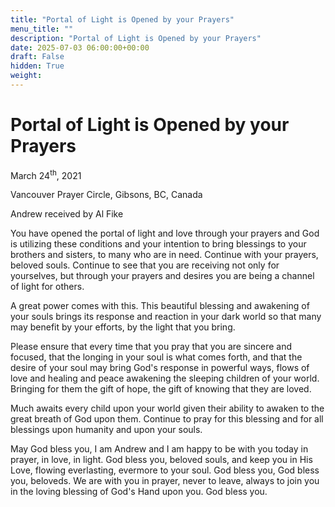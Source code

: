 ```yaml
---
title: "Portal of Light is Opened by your Prayers"
menu_title: ""
description: "Portal of Light is Opened by your Prayers"
date: 2025-07-03 06:00:00+00:00
draft: False
hidden: True
weight:
---
```

# Portal of Light is Opened by your Prayers

March 24<sup>th</sup>, 2021

Vancouver Prayer Circle, Gibsons, BC, Canada

Andrew received by Al Fike

You have opened the portal of light and love through your prayers and God is utilizing these conditions and your intention to bring blessings to your brothers and sisters, to many who are in need.  Continue with your prayers, beloved souls. Continue to see that you are receiving not only for yourselves, but through your prayers and desires you are being a channel of light for others.

A great power comes with this. This beautiful blessing and awakening of your souls brings its response and reaction in your dark world so that many may benefit by your efforts, by the light that you bring.

Please ensure that every time that you pray that you are sincere and focused, that the longing in your soul is what comes forth, and that the desire of your soul may bring God's response in powerful ways, flows of love and healing and peace awakening the sleeping children of your world. Bringing for them the gift of hope, the gift of knowing that they are loved.

Much awaits every child upon your world given their ability to awaken to the great breath of God upon them. Continue to pray for this blessing and for all blessings upon humanity and upon your souls.

May God bless you, I am Andrew and I am happy to be with you today in prayer, in love, in light. God bless you, beloved souls, and keep you in His Love, flowing everlasting, evermore to your soul. God bless you, God bless you, beloveds. We are with you in prayer, never to leave, always to join you in the loving blessing of God's Hand upon you. God bless you.
